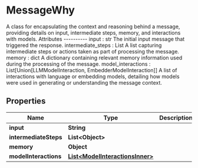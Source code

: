 

# MessageWhy

A class for encapsulating the context and reasoning behind a message, providing details on  input, intermediate steps, memory, and interactions with models.  Attributes ---------- input : str     The initial input message that triggered the response. intermediate_steps : List     A list capturing intermediate steps or actions taken as part of processing the message. memory : dict     A dictionary containing relevant memory information used during the processing of the message. model_interactions : List[Union[LLMModelInteraction, EmbedderModelInteraction]]     A list of interactions with language or embedding models, detailing how models were used in generating      or understanding the message context.

## Properties

| Name | Type | Description | Notes |
|------------ | ------------- | ------------- | -------------|
|**input** | **String** |  |  |
|**intermediateSteps** | **List&lt;Object&gt;** |  |  |
|**memory** | **Object** |  |  |
|**modelInteractions** | [**List&lt;ModelInteractionsInner&gt;**](ModelInteractionsInner.md) |  |  |



